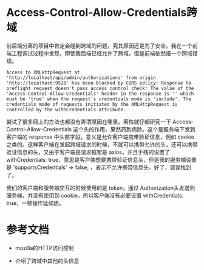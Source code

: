 # Access-Control-Allow-Credentials跨域


前后端分离的项目中肯定会碰到跨域的问题，究其原因还是为了安全。我在一个前端工程调试过程中发现，即使我后端已经允许了跨域，但是前端依然报一个跨域错误。
```
Access to XMLHttpRequest at 'http://localhost/api/admin/authorizations' from origin 'http://localhost:9528' has been blocked by CORS policy: Response to preflight request doesn't pass access control check: The value of the 'Access-Control-Allow-Credentials' header in the response is '' which must be 'true' when the request's credentials mode is 'include'. The credentials mode of requests initiated by the XMLHttpRequest is controlled by the withCredentials attribute.
```

尝试了很多网上的方法也都没有弄清原因在哪里。索性就仔细研究一下 Access-Control-Allow-Credentials 这个头的作用，果然药到病除。这个是服务端下发到客户端的 response 中头部字段，意义是允许客户端携带验证信息，例如 cookie 之类的。这样客户端在发起跨域请求的时候，不就可以携带允许的头，还可以携带验证信息的头，又由于客户端是请求框架是 axios，并且手残的设置了 withCredentials: true，意思是客户端想要携带验证信息头，但是我的服务端设置是 'supportsCredentials' => false, ，表示不允许携带信息头，好了，错误找到了。

我们的客户端和服务端交互的时候使用的是 token，通过 Authorization头发送到服务端，并没有使用到 cookie，所以客户端没有必要设置 withCredentials: true，一顿操作猛如虎。

# 参考文档

* mozilla的HTTP访问控制

* 介绍了跨域中其他的头信息
